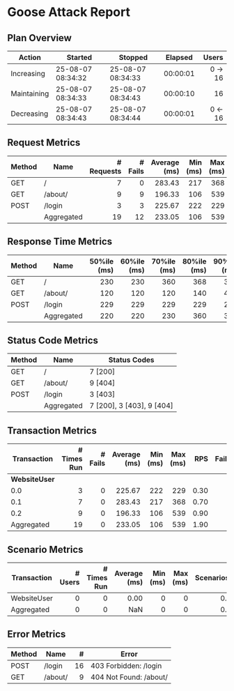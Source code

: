 
# Goose Attack Report


## Plan Overview

| Action | Started | Stopped | Elapsed | Users |
| ------ | ------- | ------- | ------- | ----: |
| Increasing | 25-08-07 08:34:32 | 25-08-07 08:34:33 | 00:00:01 | 0 &rarr; 16 |
| Maintaining | 25-08-07 08:34:33 | 25-08-07 08:34:43 | 00:00:10 | 16 |
| Decreasing | 25-08-07 08:34:43 | 25-08-07 08:34:44 | 00:00:01 | 0 &larr; 16 |

## Request Metrics

| Method | Name | # Requests | # Fails | Average (ms) | Min (ms) | Max (ms) | RPS | Failures/s |
| ------ | ---- | ---------: | ------: | -----------: | -------: | -------: | --: | ---------: |
| GET | / | 7 | 0 | 283.43 | 217 | 368 | 0.70 | 0.00 |
| GET | /about/ | 9 | 9 | 196.33 | 106 | 539 | 0.90 | 0.90 |
| POST | /login | 3 | 3 | 225.67 | 222 | 229 | 0.30 | 0.30 |
|  | Aggregated | 19 | 12 | 233.05 | 106 | 539 | 1.90 | 1.20 |

## Response Time Metrics

| Method | Name | 50%ile (ms) | 60%ile (ms) | 70%ile (ms) | 80%ile (ms) | 90%ile (ms) | 95%ile (ms) | 99%ile (ms) | 100%ile (ms) |
| ------ | ---- | ----------: | ----------: | ----------: | ----------: | ----------: | ----------: | ----------: | -----------: |
| GET | / | 230 | 230 | 360 | 368 | 368 | 368 | 368 | 368 |
| GET | /about/ | 120 | 120 | 120 | 140 | 410 | 500 | 500 | 500 |
| POST | /login | 229 | 229 | 229 | 229 | 229 | 229 | 229 | 229 |
|  | Aggregated | 220 | 220 | 230 | 360 | 370 | 410 | 500 | 500 |

## Status Code Metrics

| Method | Name | Status Codes |
| ------ | ---- | ------------ |
| GET | / | 7 [200] |
| GET | /about/ | 9 [404] |
| POST | /login | 3 [403] |
|  | Aggregated | 7 [200], 3 [403], 9 [404] |

## Transaction Metrics

| Transaction | # Times Run | # Fails | Average (ms) | Min (ms) | Max (ms) | RPS | Failures/s |
| ----------- | ----------: | ------: | -----------: | -------: | -------: | --: | ---------: |
| **WebsiteUser** |
| 0.0  | 3 | 0 | 225.67 | 222 | 229 | 0.30 | 0.00 |
| 0.1  | 7 | 0 | 283.43 | 217 | 368 | 0.70 | 0.00 |
| 0.2  | 9 | 0 | 196.33 | 106 | 539 | 0.90 | 0.00 |
|  Aggregated | 19 | 0 | 233.05 | 106 | 539 | 1.90 | 0.00 |

## Scenario Metrics

| Transaction | # Users | # Times Run | Average (ms) | Min (ms) | Max (ms) | Scenarios/s | Iterations |
| ----------- | ------: | ----------: | -----------: | -------: | -------: | ----------: | ---------: |
| WebsiteUser | 0 | 0 | 0.00 | 0  | 0 | 0.00 | NaN |
| Aggregated | 0 | 0 | NaN | 0  | 0 | 0.00 | NaN |

## Error Metrics

| Method | Name |  #  | Error |
| ------ | ---- | --: | ----- |
| POST | /login | 16 | 403 Forbidden: /login |
| GET | /about/ | 9 | 404 Not Found: /about/ |

